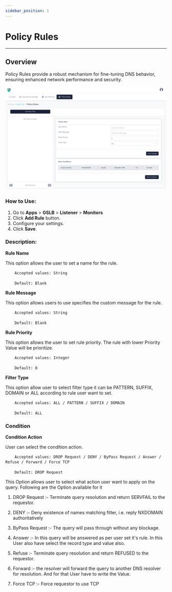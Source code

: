 ```yaml
---
sidebar_position: 1
---
```


# Policy Rules

---

## Overview

Policy Rules provide a robust mechanism for fine-tuning DNS behavior, ensuring enhanced network performance and security.

![rules](/img/gslb/v8/policy_rule.png)

### How to Use:
1. Go to  **Apps** > **GSLB** > **Listener** > **Monitors**
2. Click **Add Rule** button.
3. Configure your settings.
4. Click **Save**.

### Description:

**Rule Name**

This option allows the user to set a name for the rule.

```
    Accepted values: String

    Default: Blank 
```


**Rule Message** 

This option allows users to use specifies the custom message for the rule.

```
    Accepted values: String

    Default: Blank 
```


**Rule Priority**

This option allows the user to set rule priority. The rule with lower Priority Value will be prioritize.

```
    Accepted values: Integer

    Default: 0 
```


**Filter Type**

This option allow user to select filter type it can be PATTERN, SUFFIX, DOMAIN or ALL according to rule user want to set.

```
    Accepted values: ALL / PATTERN / SUFFIX / DOMAIN

    Default: ALL 
```

### Condition

**Condition Action** 

User can select the condition action.

```
    Accepted values: DROP Request / DENY / ByPass Request / Answer / Refuse / Forward / Force TCP

    Default: DROP Request 
```


This Option allows user to select what action user want to apply on the query. Following are the Option available for it 

 1. DROP Request :- Terminate query resolution and return SERVFAIL to the requestor.

 2. DENY :- Deny existence of names matching filter, i.e. reply NXDOMAIN authoritatively 

 3. ByPass Request :- The query will pass through without any blockage.

 4. Answer :- In this query will be answered as per user set it's rule. In this User also have select the record type and value also.

 5. Refuse :- Terminate query resolution and return REFUSED to the requestor.

 6. Forward :-  the resolver will forward the query to another DNS resolver for resolution. And for that User  have to write the Value.

 7. Force TCP :- Force requestor to use TCP 
    

